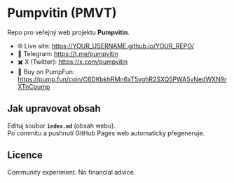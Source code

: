 # Pumpvitin (PMVT)

Repo pro veřejný web projektu **Pumpvitin**.

- 🌐 Live site: https://YOUR_USERNAME.github.io/YOUR_REPO/
- 💬 Telegram: https://t.me/pumpvitin
- ✖️ X (Twitter): https://x.com/pumpvitin
- 🚀 Buy on PumpFun: https://pump.fun/coin/C6DKbkhRMn6xT5vghR2SXQ5PWA5vNedWXN9rXTnCpump

## Jak upravovat obsah
Edituj soubor **`index.md`** (obsah webu).  
Po commitu a pushnutí GitHub Pages web automaticky přegeneruje.

## Licence
Community experiment. No financial advice.
